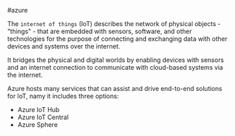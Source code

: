 #azure 

The `internet of things` (IoT) describes the network of physical objects - "things" - that are embedded with sensors, software, and other technologies for the purpose of connecting and exchanging data with other devices and systems over the internet.

It bridges the physical and digital worlds by enabling devices with sensors and an internet connection to communicate with cloud-based systems via the internet.

Azure hosts many services that can assist and drive end-to-end solutions for IoT, namy it includes three options:
- Azure IoT Hub
- Azure IoT Central
- Azure Sphere